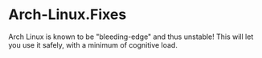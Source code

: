 # Arch-Linux.Fixes
Arch Linux is known to be "bleeding-edge" and thus unstable! This will let you use it safely, with a minimum of cognitive load.
